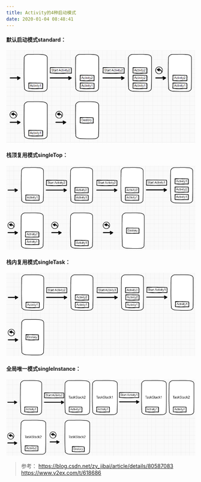 ```yaml
---
title: Activity的4种启动模式
date: 2020-01-04 08:48:41
---
```


#### 默认启动模式standard：
<img src="/images/20200104_默认启动模式standard.png" class="nofancybox"/>

<br/>

#### 栈顶复用模式singleTop：
<img src="/images/20200104_栈顶复用模式singleTop.png" class="nofancybox"/>

<br/>

#### 栈内复用模式singleTask：
<img src="/images/20200104_栈内复用模式singleTask.png" class="nofancybox"/>

<br/>

#### 全局唯一模式singleInstance：
<img src="/images/20200104_全局唯一模式singleInstance.png" class="nofancybox"/>

> 参考：
> https://blog.csdn.net/zy_jibai/article/details/80587083
> https://www.v2ex.com/t/618686
